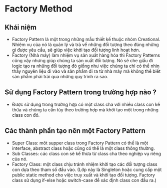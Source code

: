 # Factory Method

## Khái niệm

- Factory Pattern là một trong những mẫu thiết kế thuộc nhóm Creational. Nhiệm vụ của nó là quản lý và trả về những đối
  tượng theo đúng những gì được yêu cầu, sẽ giúp việc khởi tạo đối tượng linh hoạt hơn.
- Factory (Nhà máy) làm nhiệm vụ sản xuất hàng hóa thì Factory Patterns cũng vậy nhưng giúp chúng ta sản xuất đối tượng.
  Nó sẽ che giấu đi logic tạo ra những đối tượng đó giống như việc chúng ta chỉ có thể nhìn thấy nguyên liệu đi vào và
  sản phẩm đi ra từ nhà máy mà không thể biết sản phẩm phải trải qua những quy trình ra sao.

## Sử dụng Factory Pattern trong trường hợp nào ?

- Được sử dụng trong trường hợp có một class cha với nhiều class con kế thừa và chúng ta cần tùy theo trường hợp mà khởi
  tạo một trong những class con đó.

## Các thành phần tạo nên một Factory Pattern

- Super Class: môt supper class trong Factory Pattern có thể là một interface, abstract class hoặc cũng có thể là một
  class thông thường.
- Sub Classes: các class con sẽ kế thừa từ class cha theo nghiệp vụ riêng của nó.
- Factory Class: một class chịu tránh nhiệm khởi tạo các đối tượng class con dựa theo tham số đầu vào. (Lớp này là
  Singleton hoặc cung cấp một public static method cho việc truy xuất và khởi tạo đối tượng. Factory class sử dụng
  if-else hoặc switch-case để xác định class con đầu ra.)